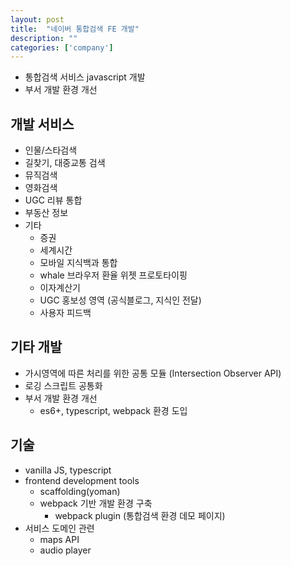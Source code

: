 ```yaml
---
layout: post
title:  "네이버 통합검색 FE 개발"
description: ""
categories: ['company']
---
```

- 통합검색 서비스 javascript 개발
- 부서 개발 환경 개선

## 개발 서비스
- 인물/스타검색
- 길찾기, 대중교통 검색
- 뮤직검색
- 영화검색
- UGC 리뷰 통합
- 부동산 정보
- 기타
  - 증권
  - 세계시간
  - 모바일 지식백과 통합
  - whale 브라우저 환율 위젯 프로토타이핑
  - 이자계산기
  - UGC 홍보성 영역 (공식블로그, 지식인 전달)
  - 사용자 피드백

## 기타 개발
- 가시영역에 따른 처리를 위한 공통 모듈 (Intersection Observer API)
- 로깅 스크립트 공통화
- 부서 개발 환경 개선
    - es6+, typescript, webpack 환경 도입

## 기술
- vanilla JS, typescript
- frontend development tools
  - scaffolding(yoman)
  - webpack 기반 개발 환경 구축 
    - webpack plugin (통합검색 환경 데모 페이지)
- 서비스 도메인 관련
  - maps API
  - audio player